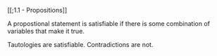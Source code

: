 
[[;1.1 - Propositions]]

A propostional statement is satisfiable if there is some combination of variables that make it true. 

Tautologies are satisfiable.
Contradictions are not. 
